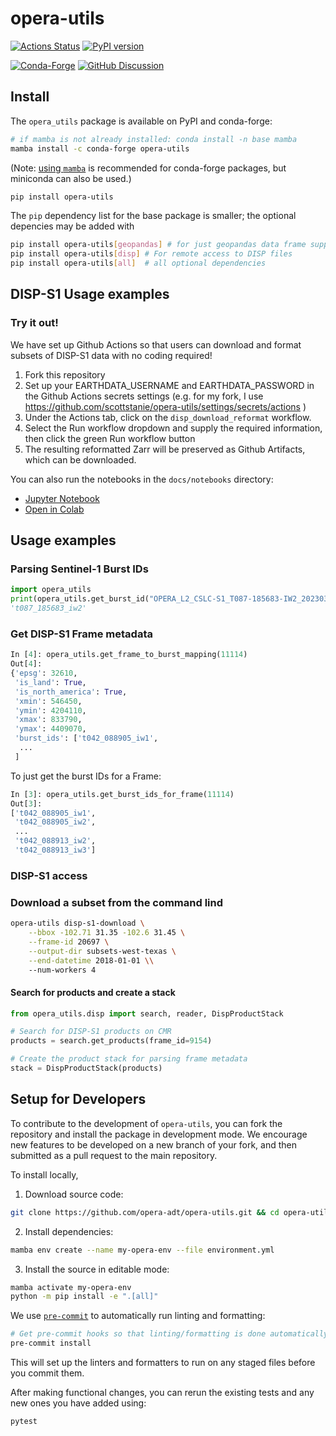 # opera-utils

[![Actions Status][actions-badge]][actions-link]
[![PyPI version][pypi-version]][pypi-link]

[![Conda-Forge][conda-badge]][conda-link]
[![GitHub Discussion][github-discussions-badge]][github-discussions-link]

<!-- prettier-ignore-start -->
[actions-badge]:            https://github.com/opera-adt/opera-utils/actions/workflows/ci.yml/badge.svg
[actions-link]:             https://github.com/opera-adt/opera-utils/actions
[conda-badge]:              https://img.shields.io/conda/vn/conda-forge/opera-utils
[conda-link]:               https://github.com/conda-forge/opera-utils-feedstock
[github-discussions-badge]: https://img.shields.io/static/v1?label=Discussions&message=Ask&color=blue&logo=github
[github-discussions-link]:  https://github.com/opera-adt/opera-utils/discussions
[pypi-link]:                https://pypi.org/project/opera-utils/
[pypi-platforms]:           https://img.shields.io/pypi/pyversions/opera-utils
[pypi-version]:             https://img.shields.io/pypi/v/opera-utils

<!-- prettier-ignore-end -->

## Install

The `opera_utils` package is available on PyPI and conda-forge:

```bash
# if mamba is not already installed: conda install -n base mamba
mamba install -c conda-forge opera-utils
```

(Note: [using `mamba`](https://mamba.readthedocs.io/en/latest/mamba-installation.html#mamba-install) is recommended for conda-forge packages, but miniconda can also be used.)

```bash
pip install opera-utils
```

The `pip` dependency list for the base package is smaller; the optional depencies may be added with

```bash
pip install opera-utils[geopandas] # for just geopandas data frame support
pip install opera-utils[disp] # For remote access to DISP files
pip install opera-utils[all]  # all optional dependencies
```


## DISP-S1 Usage examples

### Try it out!

We have set up Github Actions so that users can download and format subsets of DISP-S1 data with no coding required!

1. Fork this repository
1. Set up your EARTHDATA_USERNAME and EARTHDATA_PASSWORD in the Github Actions secrets settings (e.g. for my fork, I use https://github.com/scottstanie/opera-utils/settings/secrets/actions )
1. Under the Actions tab, click on the `disp_download_reformat` workflow.
1. Select the Run workflow dropdown and supply the required information, then click the green Run workflow button
1. The resulting reformatted Zarr will be preserved as Github Artifacts, which can be downloaded.

You can also run the notebooks in the `docs/notebooks` directory:

- [Jupyter Notebook](https://github.com/scottstanie/opera-utils/blob/add-tutorial-notebook/docs/notebooks/tutorial-disp-s1-stack.ipynb)
- [Open in Colab](https://colab.research.google.com/github/scottstanie/opera-utils/blob/add-tutorial-notebook/docs/notebooks/tutorial-disp-s1-stack.ipynb)

## Usage examples

### Parsing Sentinel-1 Burst IDs

```python
import opera_utils
print(opera_utils.get_burst_id("OPERA_L2_CSLC-S1_T087-185683-IW2_20230322T161649Z_20240504T185235Z_S1A_VV_v1.1.h5"))
't087_185683_iw2'
```

### Get DISP-S1 Frame metadata

```python
In [4]: opera_utils.get_frame_to_burst_mapping(11114)
Out[4]:
{'epsg': 32610,
 'is_land': True,
 'is_north_america': True,
 'xmin': 546450,
 'ymin': 4204110,
 'xmax': 833790,
 'ymax': 4409070,
 'burst_ids': ['t042_088905_iw1',
  ...
 ]
  ```

To just get the burst IDs for a Frame:
```python
In [3]: opera_utils.get_burst_ids_for_frame(11114)
Out[3]:
['t042_088905_iw1',
 't042_088905_iw2',
 ...
 't042_088913_iw2',
 't042_088913_iw3']
 ```

### DISP-S1 access

### Download a subset from the command lind

```bash
opera-utils disp-s1-download \
    --bbox -102.71 31.35 -102.6 31.45 \
    --frame-id 20697 \
    --output-dir subsets-west-texas \
    --end-datetime 2018-01-01 \\
    --num-workers 4
```

#### Search for products and create a stack

```python
from opera_utils.disp import search, reader, DispProductStack

# Search for DISP-S1 products on CMR
products = search.get_products(frame_id=9154)

# Create the product stack for parsing frame metadata
stack = DispProductStack(products)
```

## Setup for Developers

To contribute to the development of `opera-utils`, you can fork the repository and install the package in development mode.
We encourage new features to be developed on a new branch of your fork, and then submitted as a pull request to the main repository.

To install locally,

1. Download source code:
```bash
git clone https://github.com/opera-adt/opera-utils.git && cd opera-utils
```
2. Install dependencies:
```bash
mamba env create --name my-opera-env --file environment.yml
```

3. Install the source in editable mode:
```bash
mamba activate my-opera-env
python -m pip install -e ".[all]"
```

We use [`pre-commit`](https://pre-commit.com/) to automatically run linting and formatting:
```bash
# Get pre-commit hooks so that linting/formatting is done automatically
pre-commit install
```
This will set up the linters and formatters to run on any staged files before you commit them.

After making functional changes, you can rerun the existing tests and any new ones you have added using:

```bash
pytest
```
